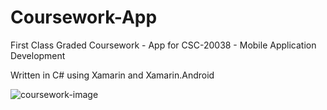 # Coursework-App
First Class Graded Coursework - App for CSC-20038 - Mobile Application Development

Written in C# using Xamarin and Xamarin.Android

![coursework-image](https://i.imgur.com/Zb3OnB5.png)
